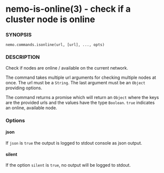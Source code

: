 nemo-is-online(3) - check if a cluster node is online
=====================================================

### SYNOPSIS

    nemo.commands.isonline(url, [url], ..., opts)


### DESCRIPTION

Check if nodes are online / available on the current network.

The command takes multiple url arguments for checking multiple nodes
at once. The url must be a `String`. The last argument must be an
`Object` providing options.

The command returns a promise which will return an `Object` where the
keys are the provided urls and the values have the type `Boolean`.
`true` indicates an online, available node.

### Options

#### json

If `json` is `true` the output is logged to stdout console as json
output.

#### silent

If the option `silent` is `true`, no output will be logged to stdout.
